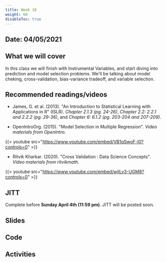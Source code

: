 ```yaml
---
title: Week 10
weight: 60
disableToc: true
---
```


## Date: 04/05/2021

## What we will cover

In this class we will finish with Instrumental Variables, and start diving into prediction and model selection problems. We'll be talking about model cheking, cross-validation, bias-variance tradeoff, and variable selection.

## Recommended readings/videos

- James, G. et al. (2013). "An Introduction to Statistical Learning with Applications in R" (ISLR). *Chapter 2.1.3 (pg. 24-26)*, *Chapter 2.2: 2.2.1 and 2.2.2 (pg. 29-36)*, and *Chapter 6: 6.1.2 (pg. 203-204 and 207-209)*. 

- OpenIntroOrg. (2015). "Model Selection in Multiple Regression". *Video materials from OpenIntro*.

{{< youtube src="https://www.youtube.com/embed/VB1qSwoF-l0?controls=0" >}}

- Ritvik Kharkar. (2020). "Cross Validation : Data Science Concepts". *Video materials from ritvikmath*.

{{< youtube src="https://www.youtube.com/embed/wjILv3-UGM8?controls=0" >}}



## JITT 

Complete before **Sunday April 4th (11:59 pm)**. JITT will be posted soon.<!-- You can find the assignment <a onclick="ga('send', 'event', 'External-Link','click','JITT7','0','Link');" href="https://forms.gle/8aVCRiGgPmiuuBkd8" target="_blank">here</a>. -->

## Slides

<!-- {{% button href="https://sta235.netlify.app/Classes/Week8/1_RD/sp2021_sta235_10_regression_discontinuity_cont.html" icon="fas fa-external-link-alt" icon-position="right" %}}New window{{% /button %}} {{% button href="https://sta235.netlify.app/Classes/Week8/1_RD/sp2021_sta235_10_regression_discontinuity_cont.pdf" icon="fas fa-file-pdf" icon-position="right" %}}Download{{% /button %}} 

{{< slides src="https://sta235.netlify.app/Classes/Week8/1_RD/sp2021_sta235_10_regression_discontinuity_cont.html" >}}

{{% button href="https://sta235.netlify.app/Classes/Week8/2_IV/sp2021_sta235_11_instrumental_variables.html" icon="fas fa-external-link-alt" icon-position="right" %}}New window{{% /button %}} {{% button href="https://sta235.netlify.app/Classes/Week8/2_IV/sp2021_sta235_11_instrumental_variables.pdf" icon="fas fa-file-pdf" icon-position="right" %}}Download{{% /button %}} 

{{< slides src="https://sta235.netlify.app/Classes/Week8/2_IV/sp2021_sta235_11_instrumental_variables.html" >}} -->

## Code

<!-- Here is the R code we will review in class, with some additional data and questions <a onclick="ga('send', 'event', 'External-Link','click','code8','0','Link');" href="https://raw.githubusercontent.com/maibennett/sta235/main/exampleSite/content/Classes/Week8/code/sp2021_sta235_11_RD_IV.R" target="_blank" class="btn btn-default">Download<i class="fas fa-code"></i></a> -->

## Activities

<!-- {{% button href="https://raw.githubusercontent.com/maibennett/sta235/main/exampleSite/content/Classes/Week8/code/week8_in_class_activity.R" icon="fas fa-code" icon-position="right" %}}Download{{% /button %}} -->

